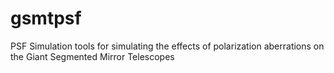 # gsmtpsf
PSF Simulation tools for simulating the effects of polarization aberrations on the Giant Segmented Mirror Telescopes
